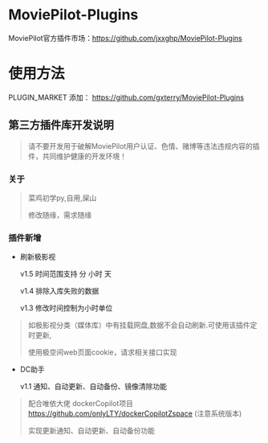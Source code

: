 # MoviePilot-Plugins
MoviePilot官方插件市场：https://github.com/jxxghp/MoviePilot-Plugins

# 使用方法

PLUGIN_MARKET 添加： https://github.com/gxterry/MoviePilot-Plugins

## 第三方插件库开发说明
> 请不要开发用于破解MoviePilot用户认证、色情、赌博等违法违规内容的插件，共同维护健康的开发环境！


### 关于
>菜鸡初学py,自用,屎山
> 
>修改随缘，需求随缘

### 插件新增

- 刷新极影视 

    v1.5  时间范围支持 分 小时 天

    v1.4  排除入库失败的数据

    v1.3  修改时间控制为小时单位

> 如极影视分类（媒体库）中有挂载网盘,数据不会自动刷新.可使用该插件定时更新,
> 
> 使用极空间web页面cookie，请求相关接口实现
> 

- DC助手

    v1.1  通知、自动更新、自动备份、镜像清除功能
> 配合唯依大佬 dockerCopilot项目 https://github.com/onlyLTY/dockerCopilotZspace (注意系统版本)
> 
> 实现更新通知、自动更新、自动备份功能


